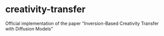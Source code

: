 # creativity-transfer
Official implementation of the paper “Inversion-Based Creativity Transfer with Diffusion Models”
